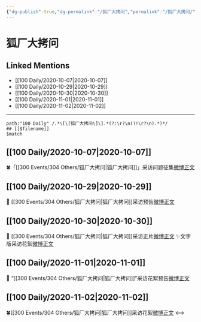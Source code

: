 ```yaml
---
{"dg-publish":true,"dg-permalink":"/狐厂大拷问","permalink":"/狐厂大拷问/","created":"2023-04-08T16:02:00.982+08:00","updated":"2023-04-10T17:12:04.458+08:00"}
---
```


# 狐厂大拷问

## Linked Mentions
- [[100 Daily/2020-10-07\|2020-10-07]]
- [[100 Daily/2020-10-29\|2020-10-29]]
- [[100 Daily/2020-10-30\|2020-10-30]]
- [[100 Daily/2020-11-01\|2020-11-01]]
- [[100 Daily/2020-11-02\|2020-11-02]]


---

```expander
path:"100 Daily" /.*\[\[狐厂大拷问\]\].*(?:\r?\n(?!\r?\n).*)*/
## [[$filename]]
$match
```
## [[100 Daily/2020-10-07\|2020-10-07]]
🍀「[[300 Events/304 Others/狐厂大拷问\|狐厂大拷问]]」采访问题征集[微博正文](https://m.weibo.cn/6466290670/4557478119085116)

## [[100 Daily/2020-10-29\|2020-10-29]]
💫 [[300 Events/304 Others/狐厂大拷问\|狐厂大拷问]]采访预告[微博正文](https://m.weibo.cn/6466290670/4565449531986384)
## [[100 Daily/2020-10-30\|2020-10-30]]
💫 [[300 Events/304 Others/狐厂大拷问\|狐厂大拷问]]采访正片[微博正文](https://m.weibo.cn/6466290670/4565642155921620)
✨文字版采访花絮[微博正文](https://m.weibo.cn/6466290670/4565664905567065)
## [[100 Daily/2020-11-01\|2020-11-01]]
💫 “[[300 Events/304 Others/狐厂大拷问\|狐厂大拷问]]”采访花絮预告[微博正文](https://m.weibo.cn/6466290670/4566568778606626)

## [[100 Daily/2020-11-02\|2020-11-02]]
🍀[[300 Events/304 Others/狐厂大拷问\|狐厂大拷问]]采访花絮[微博正文](https://m.weibo.cn/6466290670/4566769987748494)
<-->